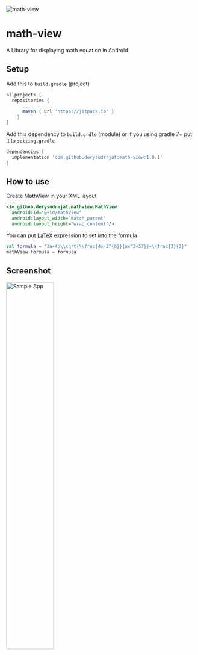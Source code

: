 ![math-view](https://user-images.githubusercontent.com/32610660/125827642-bbb31432-eea1-443b-87e8-47bbb2254172.png)
# math-view
A Library for displaying math equation in Android



## Setup

Add this to `build.gradle` (project)

```gradle
allprojects {
  repositories {
      ...
      maven { url 'https://jitpack.io' }
    }
}
```

Add this dependency to `build.grdle` (module) or if you using gradle 7+ put it to `setting.gradle`
```gradle
dependencies {
  implementation 'com.github.derysudrajat:math-view:1.0.1'
}
```

## How to use

Create MathView in your XML layout

```xml
<io.github.derysudrajat.mathview.MathView
  android:id="@+id/mathView"
  android:layout_width="match_parent"
  android:layout_height="wrap_content"/>
```

You can put [LaTeX](https://www.overleaf.com/learn/latex/Mathematical_expressions) expression to set into the formula

```kotlin
val formula = "2a+4b\\sqrt{\\frac{4x-2^{6}}{ax^2+57}}+\\frac{3}{2}"
mathView.formula = formula
```

## Screenshot

  
<a><img src="https://user-images.githubusercontent.com/32610660/137457393-2516e36b-6fc7-4a0d-9a88-e3e0b50af8f7.jpg" width=50% alt="Sample App"></a>
